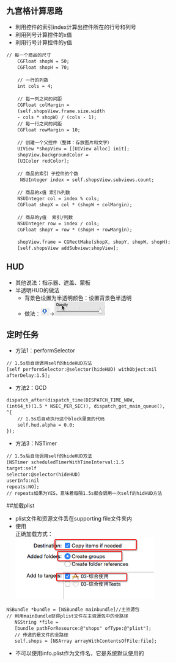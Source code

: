 ## 九宫格计算思路
- 利用控件的索引index计算出控件所在的行号和列号
- 利用列号计算控件的x值
- 利用行号计算控件的y值  
```
// 每一个商品的尺寸
    CGFloat shopW = 50;
    CGFloat shopH = 70;
    
    // 一行的列数
    int cols = 4;
    
    // 每一列之间的间距
    CGFloat colMargin =
    (self.shopsView.frame.size.width 
    - cols * shopW) / (cols - 1);
    // 每一行之间的间距
    CGFloat rowMargin = 10;
    
    // 创建一个父控件（整体：存放图片和文字）
    UIView *shopView = [[UIView alloc] init];
    shopView.backgroundColor =
    [UIColor redColor];
    
    // 商品的索引 子控件的个数
     NSUInteger index = self.shopsView.subviews.count;
    
    // 商品的x值 索引%列数
    NSUInteger col = index % cols;
    CGFloat shopX = col * (shopW + colMargin);
    
    // 商品的y值  索引/列数
    NSUInteger row = index / cols;
    CGFloat shopY = row * (shopH + rowMargin);
    
    shopView.frame = CGRectMake(shopX, shopY, shopW, shopH);
    [self.shopsView addSubview:shopView];
```  
## HUD
- 其他说法：指示器、遮盖、蒙板
- 半透明HUD的做法
    - 背景色设置为半透明颜色：设置背景色半透明
    - 做法：![1](Snip20160405_1.png)->![2](Snip20160405_2.png)

## 定时任务
- 方法1：performSelector

```objc
// 1.5s后自动调用self的hideHUD方法
[self performSelector:@selector(hideHUD) withObject:nil afterDelay:1.5];
```
- 方法2：GCD

```objc
dispatch_after(dispatch_time(DISPATCH_TIME_NOW,  
(int64_t)(1.5 * NSEC_PER_SEC)), dispatch_get_main_queue(),  
^{
    // 1.5s后自动执行这个block里面的代码
    self.hud.alpha = 0.0;
});
```
- 方法3：NSTimer

```objc
// 1.5s后自动调用self的hideHUD方法
[NSTimer scheduledTimerWithTimeInterval:1.5   
target:self   
selector:@selector(hideHUD)   
userInfo:nil 
repeats:NO];
// repeats如果为YES，意味着每隔1.5s都会调用一次self的hidHUD方法
```
##加载plist
- plist文件和资源文件丢在supporting file文件夹内  
- 使用  
正确加载方式：  
 ![plist_load](添加文件到项目时的正确选择.png)
 ```objc
 NSBundle *bundle = [NSBundle mainbundle]//主资源包
 // 利用mainBundle获得plist文件在主资源包中的全路径
    NSString *file = 
    [bundle pathForResource:@"shops" ofType:@"plist"];
    // 传递的是文件的全路径
    self.shops = [NSArray arrayWithContentsOfFile:file];
 ```
- 不可以使用info.plist作为文件名，它是系统默认使用的
